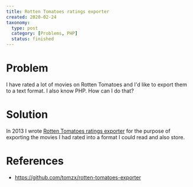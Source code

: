 ```yaml
---
title: Rotten Tomatoes ratings exporter
created: 2020-02-24
taxonomy:
  type: post
  category: [Problems, PHP]
  status: finished
---
```


# Problem
I have rated a lot of movies on Rotten Tomatoes and I'd like to export them to a text format. I also know PHP. How can I do that?

# Solution
In 2013 I wrote [Rotten Tomatoes ratings exporter](https://github.com/tomzx/rotten-tomatoes-exporter) for the purpose of exporting the movies I had rated into a format I could read and also store.

# References
* https://github.com/tomzx/rotten-tomatoes-exporter
